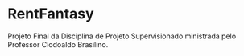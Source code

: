 # RentFantasy
Projeto Final da Disciplina de Projeto Supervisionado ministrada pelo Professor Clodoaldo Brasilino.
